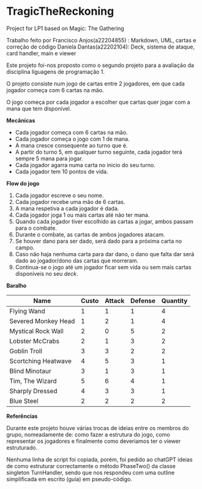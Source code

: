 # TragicTheReckoning
Project for LP1 based on Magic: The Gathering

Trabalho feito por 
Francisco Anjos(a22204855) : Markdown, UML, cartas e correção de código
Daniela Dantas(a22202104): Deck, sistema de ataque, card handler, main e viewer

Este projeto foi-nos proposto como o segundo projeto para a avaliação da disciplina liguagens de programação 1.

O projeto consiste num jogo de cartas entre 2 jogadores, em que cada jogador começa com 6 cartas na mão.

O jogo começa por cada jogador a escolher que cartas quer jogar com a mana que tem disponível.

**Mecânicas**

 - Cada jogador começa com 6 cartas na mão.
 - Cada jogador começa o jogo com 1 de mana.
 - A mana cresce consequente ao turno que é.
 - A partir do turno 5, em qualquer turno seguinte, cada jogador terá sempre 5 mana para jogar.
 - Cada jogador agarra numa carta no inicio do seu turno.
 - Cada jogador tem 10 pontos de vida.

**Flow do jogo**

1. Cada jogador escreve o seu nome.
2. Cada jogador recebe uma mão de 6 cartas.
3. A mana respetiva a cada jogador é dada.
4. Cada jogador joga 1 ou mais cartas até não ter mana.
5. Quando cada jogador tiver escolhido as cartas a jogar, ambos passam para o combate.
6. Durante o combate, as cartas de ambos jogadores atacam.
7. Se houver dano para ser dado, será dado para a próxima carta no campo.
8. Caso não haja nenhuma carta para dar dano, o dano que falta dar será dado ao jogador/dono das cartas que morreram.
9. Continua-se o jogo até um jogador ficar sem vida ou sem mais cartas disponíveis no seu *deck*.

**Baralho**

|Name|Custo|Attack|Defense| Quantity |
|-------|--------|-----|-----|-------|
|Flying Wand|1|1|1|4|
|Severed Monkey Head|1|2|1|4|
|Mystical Rock Wall|2|0|5|2|
|Lobster McCrabs|2|1|3|2|
|Goblin Troll|3|3|2|2|
|Scortching Heatwave|4|5|3|1|
|Blind Minotaur|3|1|3|1|
|Tim, The Wizard|5|6|4|1|
|Sharply Dressed|4|3|3|1|
|Blue Steel|2|2|2|2|

**Referências**

Durante este projeto houve várias trocas de ideias entre os membros do grupo, nomeadamente de: como fazer a estrutura do jogo, como representar os jogadores e finalmente como deveriamos ter o viewer estruturado.

Nenhuma linha de script foi copiada, porém, foi pedido ao chatGPT ideias de como estruturar correctamente o método PhaseTwo() da classe singleton TurnHandler, sendo que nos respondeu com uma outline simplificada em escrito (guia) em pseudo-código.
